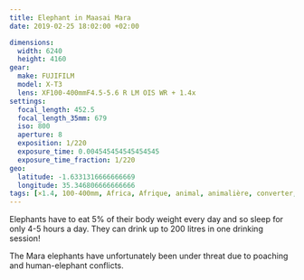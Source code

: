 ```yaml
---
title: Elephant in Maasai Mara
date: 2019-02-25 18:02:00 +02:00

dimensions:
  width: 6240
  height: 4160
gear:
  make: FUJIFILM
  model: X-T3
  lens: XF100-400mmF4.5-5.6 R LM OIS WR + 1.4x
settings:
  focal_length: 452.5
  focal_length_35mm: 679
  iso: 800
  aperture: 8
  exposition: 1/220
  exposure_time: 0.004545454545454545
  exposure_time_fraction: 1/220
geo:
  latitude: -1.6331316666666669
  longitude: 35.346806666666666
tags: [×1.4, 100-400mm, Africa, Afrique, animal, animalière, converter, elephant, éléphant, Elephantidae, Éléphantidés, Fujifilm, Fujifilm X-T3, Fujinon, Fujinon XF 100-400mm f/4.5-5.6 R LM OIS WR, Fujinon XF1.4× TC WR, Kenya, lens, Maasai, Maasai Mara National Reserve, mammal, Mammalia, mammals, mammifère, Mammifères, Masai, Masai Mara, Narok County, reserve, télé-convertisseur, teleconverter, X-T3, x1.4]
---
```


Elephants have to eat 5% of their body weight every day and so sleep for only 4-5 hours a day. They can drink up to 200 litres in one drinking session!The Mara elephants have unfortunately been under threat due to poaching and human-elephant conflicts.
